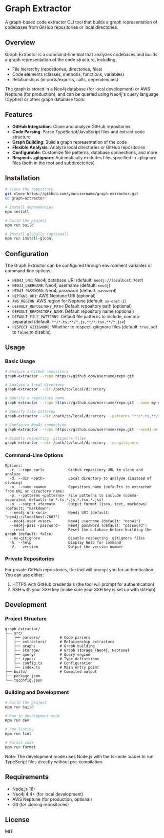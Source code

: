 # Graph Extractor

A graph-based code extractor CLI tool that builds a graph representation of codebases from GitHub repositories or local directories.

## Overview

Graph Extractor is a command-line tool that analyzes codebases and builds a graph representation of the code structure, including:

- File hierarchy (repositories, directories, files)
- Code elements (classes, methods, functions, variables)
- Relationships (imports/exports, calls, dependencies)

The graph is stored in a Neo4j database (for local development) or AWS Neptune (for production), and can be queried using Neo4j's query language (Cypher) or other graph database tools.

## Features

- **GitHub Integration**: Clone and analyze GitHub repositories
- **Code Parsing**: Parse TypeScript/JavaScript files and extract code structure
- **Graph Building**: Build a graph representation of the code
- **Flexible Analysis**: Analyze local directories or GitHub repositories
- **Configurable**: Customize file patterns, database connections, and more
- **Respects .gitignore**: Automatically excludes files specified in .gitignore files (both in the root and subdirectories)

## Installation

```bash
# Clone the repository
git clone https://github.com/yourusername/graph-extractor.git
cd graph-extractor

# Install dependencies
npm install

# Build the project
npm run build

# Install globally (optional)
npm run install-global
```

## Configuration

The Graph Extractor can be configured through environment variables or command-line options:

- `NEO4J_URI`: Neo4j database URI (default: `neo4j://localhost:7687`)
- `NEO4J_USERNAME`: Neo4j username (default: `neo4j`)
- `NEO4J_PASSWORD`: Neo4j password (default: `password`)
- `NEPTUNE_URI`: AWS Neptune URI (optional)
- `AWS_REGION`: AWS region for Neptune (default: `us-east-1`)
- `DEFAULT_REPOSITORY_PATH`: Default repository path (optional)
- `DEFAULT_REPOSITORY_NAME`: Default repository name (optional)
- `DEFAULT_FILE_PATTERNS`: Default file patterns to include, comma-separated (default: `**/*.ts,**/*.js,**/*.tsx,**/*.jsx`)
- `RESPECT_GITIGNORE`: Whether to respect .gitignore files (default: `true`, set to `false` to disable)

## Usage

### Basic Usage

```bash
# Analyze a GitHub repository
graph-extractor --repo https://github.com/username/repo.git

# Analyze a local directory
graph-extractor --dir /path/to/local/directory

# Specify a repository name
graph-extractor --repo https://github.com/username/repo.git --name my-custom-name

# Specify file patterns
graph-extractor --dir /path/to/local/directory --patterns "**/*.ts,**/*.js"

# Configure Neo4j connection
graph-extractor --repo https://github.com/username/repo.git --neo4j-uri neo4j://localhost:7687 --neo4j-user neo4j --neo4j-pass mypassword

# Disable respecting .gitignore files
graph-extractor --dir /path/to/local/directory --no-gitignore
```

### Command-Line Options

```
Options:
  -r, --repo <url>           GitHub repository URL to clone and analyze
  -d, --dir <path>           Local directory to analyze (instead of cloning)
  -n, --name <name>          Repository name (defaults to extracted from URL or directory name)
  -p, --patterns <patterns>  File patterns to include (comma-separated, defaults to *.ts,*.js,*.tsx,*.jsx)
  -o, --output <format>      Output format (json, text, markdown) (default: "markdown")
  --neo4j-uri <uri>          Neo4j URI (default: "neo4j://localhost:7687")
  --neo4j-user <user>        Neo4j username (default: "neo4j")
  --neo4j-pass <password>    Neo4j password (default: "password")
  --reset                    Reset the database before building the graph (default: false)
  --no-gitignore             Disable respecting .gitignore files
  -h, --help                 Display help for command
  -V, --version              Output the version number
```

### Private Repositories

For private GitHub repositories, the tool will prompt you for authentication. You can use either:

1. HTTPS with GitHub credentials (the tool will prompt for authentication)
2. SSH with your SSH key (make sure your SSH key is set up with GitHub)

## Development

### Project Structure

```
graph-extractor/
├── src/
│   ├── parsers/         # Code parsers
│   ├── extractors/      # Relationship extractors
│   ├── graph/           # Graph building
│   ├── storage/         # Graph storage (Neo4j, Neptune)
│   ├── query/           # Query engine
│   ├── types/           # Type definitions
│   ├── config.ts        # Configuration
│   └── index.ts         # Main entry point
├── build/               # Compiled output
├── package.json
└── tsconfig.json
```

### Building and Development

```bash
# Build the project
npm run build

# Run in development mode
npm run dev

# Run linting
npm run lint

# Format code
npm run format
```

Note: The development mode uses Node.js with the ts-node loader to run TypeScript files directly without pre-compilation.

## Requirements

- Node.js 16+
- Neo4j 4.4+ (for local development)
- AWS Neptune (for production, optional)
- Git (for cloning repositories)

## License

MIT